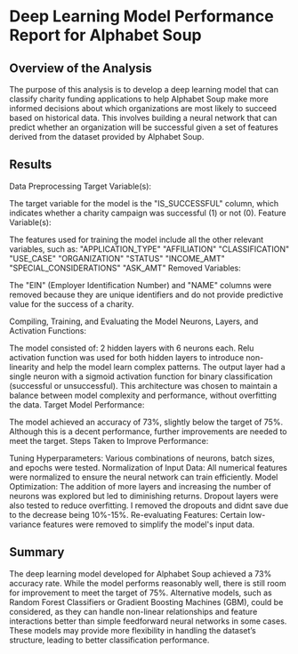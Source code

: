 # Deep Learning Model Performance Report for Alphabet Soup

## Overview of the Analysis

The purpose of this analysis is to develop a deep learning model that can classify charity funding applications to help Alphabet Soup make more informed decisions about which organizations are most likely to succeed based on historical data. This involves building a neural network that can predict whether an organization will be successful given a set of features derived from the dataset provided by Alphabet Soup.

## Results

Data Preprocessing
Target Variable(s):

The target variable for the model is the "IS_SUCCESSFUL" column, which indicates whether a charity campaign was successful (1) or not (0).
Feature Variable(s):

The features used for training the model include all the other relevant variables, such as:
"APPLICATION_TYPE"
"AFFILIATION"
"CLASSIFICATION"
"USE_CASE"
"ORGANIZATION"
"STATUS"
"INCOME_AMT"
"SPECIAL_CONSIDERATIONS"
"ASK_AMT"
Removed Variables:

The "EIN" (Employer Identification Number) and "NAME" columns were removed because they are unique identifiers and do not provide predictive value for the success of a charity.

Compiling, Training, and Evaluating the Model
Neurons, Layers, and Activation Functions:

The model consisted of:
2 hidden layers with 6 neurons each.
Relu activation function was used for both hidden layers to introduce non-linearity and help the model learn complex patterns.
The output layer had a single neuron with a sigmoid activation function for binary classification (successful or unsuccessful).
This architecture was chosen to maintain a balance between model complexity and performance, without overfitting the data.
Target Model Performance:

The model achieved an accuracy of 73%, slightly below the target of 75%. Although this is a decent performance, further improvements are needed to meet the target.
Steps Taken to Improve Performance:

Tuning Hyperparameters: Various combinations of neurons, batch sizes, and epochs were tested.
Normalization of Input Data: All numerical features were normalized to ensure the neural network can train efficiently.
Model Optimization: The addition of more layers and increasing the number of neurons was explored but led to diminishing returns. Dropout layers were also tested to reduce overfitting. I removed the dropouts and didnt save due to the decrease being 10%-15%.
Re-evaluating Features: Certain low-variance features were removed to simplify the model's input data.

## Summary

The deep learning model developed for Alphabet Soup achieved a 73% accuracy rate. While the model performs reasonably well, there is still room for improvement to meet the target of 75%. Alternative models, such as Random Forest Classifiers or Gradient Boosting Machines (GBM), could be considered, as they can handle non-linear relationships and feature interactions better than simple feedforward neural networks in some cases. These models may provide more flexibility in handling the dataset’s structure, leading to better classification performance.
